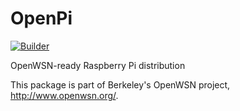OpenPi
======

[![Builder](http://builder.openwsn.org/buildStatus/icon?job=OpenPi)](http://builder.openwsn.org/job/OpenPi/)

OpenWSN-ready Raspberry Pi distribution

This package is part of Berkeley's OpenWSN project,
http://www.openwsn.org/.

